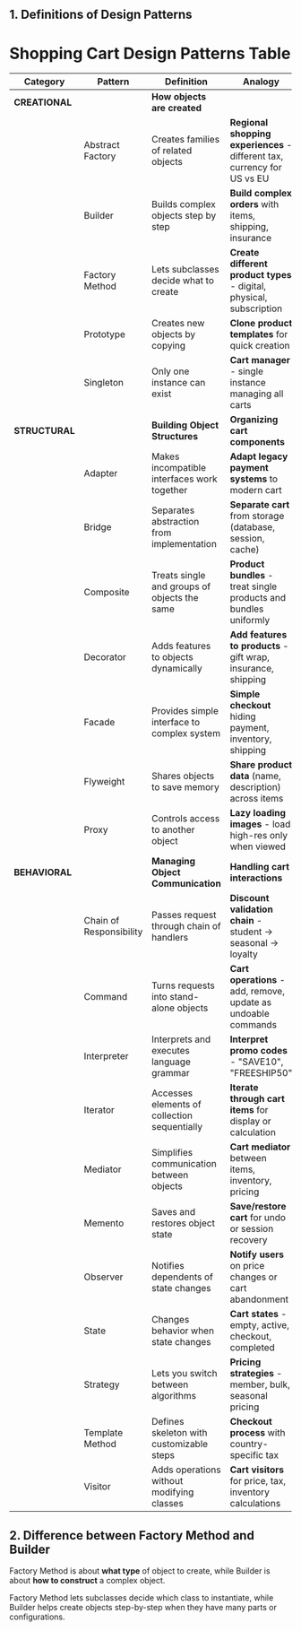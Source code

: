 ## 1. Definitions of Design Patterns

# Shopping Cart Design Patterns Table

| Category | Pattern | Definition | Analogy |
|----------|---------|-------------------|---------------------|
| **CREATIONAL** | | **How objects are created** |  |
| | Abstract Factory | Creates families of related objects | **Regional shopping experiences** - different tax, currency for US vs EU |
| | Builder | Builds complex objects step by step | **Build complex orders** with items, shipping, insurance |
| | Factory Method | Lets subclasses decide what to create | **Create different product types** - digital, physical, subscription |
| | Prototype | Creates new objects by copying | **Clone product templates** for quick creation |
| | Singleton | Only one instance can exist | **Cart manager** - single instance managing all carts |
| **STRUCTURAL** | | **Building Object Structures** | **Organizing cart components** |
| | Adapter | Makes incompatible interfaces work together | **Adapt legacy payment systems** to modern cart |
| | Bridge | Separates abstraction from implementation | **Separate cart** from storage (database, session, cache) |
| | Composite | Treats single and groups of objects the same | **Product bundles** - treat single products and bundles uniformly |
| | Decorator | Adds features to objects dynamically | **Add features to products** - gift wrap, insurance, shipping |
| | Facade | Provides simple interface to complex system | **Simple checkout** hiding payment, inventory, shipping |
| | Flyweight | Shares objects to save memory | **Share product data** (name, description) across items |
| | Proxy | Controls access to another object | **Lazy loading images** - load high-res only when viewed |
| **BEHAVIORAL** | | **Managing Object Communication** | **Handling cart interactions** |
| | Chain of Responsibility | Passes request through chain of handlers | **Discount validation chain** - student → seasonal → loyalty |
| | Command | Turns requests into stand-alone objects | **Cart operations** - add, remove, update as undoable commands |
| | Interpreter | Interprets and executes language grammar | **Interpret promo codes** - "SAVE10", "FREESHIP50" |
| | Iterator | Accesses elements of collection sequentially | **Iterate through cart items** for display or calculation |
| | Mediator | Simplifies communication between objects | **Cart mediator** between items, inventory, pricing |
| | Memento | Saves and restores object state | **Save/restore cart** for undo or session recovery |
| | Observer | Notifies dependents of state changes | **Notify users** on price changes or cart abandonment |
| | State | Changes behavior when state changes | **Cart states** - empty, active, checkout, completed |
| | Strategy | Lets you switch between algorithms | **Pricing strategies** - member, bulk, seasonal pricing |
| | Template Method | Defines skeleton with customizable steps | **Checkout process** with country-specific tax |
| | Visitor | Adds operations without modifying classes | **Cart visitors** for price, tax, inventory calculations |

## 2. Difference between Factory Method and Builder

Factory Method is about **what type** of object to create, while Builder is about **how to construct** a complex object. 

Factory Method lets subclasses decide which class to instantiate, while Builder helps create objects step-by-step when they have many parts or configurations.
